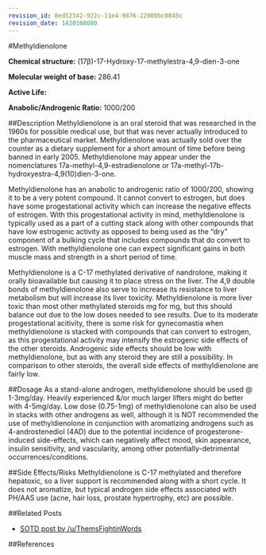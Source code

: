```yaml
---
revision_id: 8ed52342-922c-11e4-9876-22000bc0845c
revision_date: 1420168080
---
```


#Methyldienolone

**Chemical structure:** (17β)-17-Hydroxy-17-methylestra-4,9-dien-3-one

**Molecular weight of base:** 286.41

**Active Life:** 

**Anabolic/Androgenic Ratio:** 1000/200

##Description
Methyldienolone is an oral steroid that was researched in the 1960s for possible medical use, but that was never actually introduced to the pharmaceutical market. Methyldienolone was actually sold over the counter as a dietary supplement for a short amount of time before being banned in early 2005. Methyldienolone may appear under the nomenclatures 17a-methyl-4,9-estradienolone or 17a-methyl-17b-hydroxyestra-4,9(10)dien-3-one.  

Methyldienolone has an anabolic to androgenic ratio of 1000/200, showing it to be a very potent compound. It cannot convert to estrogen, but does have some progestational activity which can increase the negative effects of estrogen. With this progestational activity in mind, methyldienolone is typically used as a part of a cutting stack along with other compounds that have low estrogenic activity as opposed to being used as the “dry” component of a bulking cycle that includes compounds that do convert to estrogen. With methyldienolone one can expect significant gains in both muscle mass and strength in a short period of time.

Methyldienolone is a C-17 methylated derivative of nandrolone, making it orally bioavailable but causing it to place stress on the liver. The 4,9 double bonds of methyldienolone also serve to increase its resistance to liver metabolism but will increase its liver toxicity. Methyldienolone is more liver toxic than most other methylated steroids mg for mg, but this should balance out due to the low doses needed to see results. Due to its moderate progestational acitivity, there is some risk for gynecomastia when methyldienolone is stacked with compounds that can convert to estrogen, as this progestational activity may intensify the estrogenic side effects of the other steroids. Androgenic side effects should be low with methyldienolone, but as with any steroid they are still a possibility. In comparison to other steroids, the overall side effects of methyldienolone are fairly low.

##Dosage
As a stand-alone androgen, methyldienolone should be used @ 1-3mg/day. Heavily experienced &amp;/or much larger lifters might do better with 4-5mg/day. Low dose (0.75-1mg) of methyldienolone can also be used in stacks with other androgens as well, although it is NOT recommended the use of methyldienolone in conjunction with aromatizing androgens such as 4-androstenediol (4AD) due to the potential incidence of progesterone-induced side-effects, which can negatively affect mood, skin appearance, insulin sensitivity, and vascularity, among other potentially-detrimental occurrences/conditions.

##Side Effects/Risks
Methyldienolone is C-17 methylated and therefore hepatoxic, so a liver support is recommended along with a short cycle.  It does not aromatize, but typical androgen side effects associated with PH/AAS use (acne, hair loss, prostate hypertrophy, etc) are possible.

##Related Posts
* [SOTD post by /u/ThemsFightinWords](http://www.reddit.com/r/steroids/comments/2o9h4j/methyldienolone/)

##References